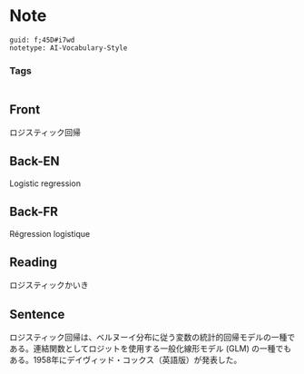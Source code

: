 # Note
```
guid: f;45D#i7wd
notetype: AI-Vocabulary-Style
```

### Tags
```
```

## Front
ロジスティック回帰

## Back-EN
Logistic regression

## Back-FR
Régression logistique

## Reading
ロジスティックかいき

## Sentence
ロジスティック回帰は、ベルヌーイ分布に従う変数の統計的回帰モデルの一種である。連結関数としてロジットを使用する一般化線形モデル (GLM) の一種でもある。1958年にデイヴィッド・コックス（英語版）が発表した。
